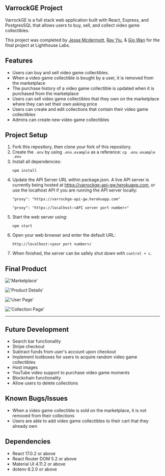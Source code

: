 ## VarrockGE Project

VarrockGE is a full stack web application built with React, Express, and PostgresSQL that allows users to buy, sell, and collect video game collectibles. 

This project was completed by [Jesse Mcdermott](), [Ray Yiu](), & [Gio Wan]() for the final project at Lighthouse Labs.

## Features

- Users can buy and sell video game collectibles.
- When a video game collectible is bought by a user, it is removed from the marketplace
- The purchase history of a video game collectible is updated when it is purchased from the marketplace
- Users can sell video game collectibles that they own on the marketplace where they can set their own asking price
- Users can create and edit collections that contain their video game collectibles
- Admins can create new video game collectibles

## Project Setup

1. Fork this repository, then clone your fork of this repository.
2. Create the `.env` by using `.env.example` as a reference: `cp .env.example .env`
3. Install all dependencies:
   ```shell
   npm install
   ```
4. Update the API Server URL within package.json. A live API server is currently being hosted at https://varrockge-api-gw.herokuapp.com, or use the localhost API if you are running the API server locally:
   ```shell
   "proxy": "https://varrockge-api-gw.herokuapp.com"
   ```
   ```shell
   "proxy": "https://localhost:<API server port number>"
   ```
5. Start the web server using:
     ```shell
     npm start
     ```
6. Open your web browser and enter the default URL:
     ```browser
     http://localhost:<your port number>/
     ```
7. When finished, the server can be safely shut down with `control + c`.

## Final Product

!['Marketplace'](https://github.com/gwan93/varrockge-frontend/blob/master/docs/marketplace.png?raw=true)
<br>

!['Product Details'](https://github.com/gwan93/varrockge-frontend/blob/master/docs/nft-preview.png?raw=true)
<br>

!['User Page'](https://github.com/gwan93/varrockge-frontend/blob/master/docs/user-page.png?raw=true)
<br>

!['Collection Page'](https://github.com/gwan93/varrockge-frontend/blob/master/docs/collection.png?raw=true)
****

## Future Development

- Search bar functionality
- Stripe checkout
- Subtract funds from user's account upon checkout
- Implement lootboxes for users to acquire random video game collectibles
- Host images
- YouTube video support to purchase video game moments
- Blockchain functionality
- Allow users to delete collections

## Known Bugs/Issues

- When a video game collectible is sold on the marketplace, it is not removed from their collections
- Users are able to add video game collectibles to their cart that they already own

## Dependencies


- React 17.0.2 or above
- React Router DOM 5.2 or above
- Material UI 4.11.2 or above
- dotenv 8.2.0 or above